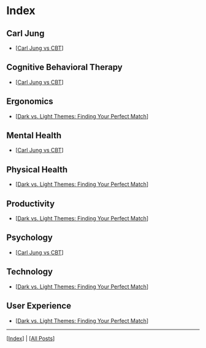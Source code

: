 # Index

## Carl Jung

- [[Carl Jung vs CBT]]

## Cognitive Behavioral Therapy

- [[Carl Jung vs CBT]]

## Ergonomics

- [[Dark vs. Light Themes: Finding Your Perfect Match]]

## Mental Health

- [[Carl Jung vs CBT]]

## Physical Health

- [[Dark vs. Light Themes: Finding Your Perfect Match]]

## Productivity

- [[Dark vs. Light Themes: Finding Your Perfect Match]]

## Psychology

- [[Carl Jung vs CBT]]

## Technology

- [[Dark vs. Light Themes: Finding Your Perfect Match]]

## User Experience

- [[Dark vs. Light Themes: Finding Your Perfect Match]]

---

[[Index]] | [[All Posts]]

[Carl Jung vs CBT]: ./posts/2023-12-14_carl_jung_vs_CBT.md
[Dark vs. Light Themes: Finding Your Perfect Match]: ./posts/2023-12-06_dark_vs_light_themes.md
[Index]: ./index.md
[All Posts]: ./posts/posts.md

